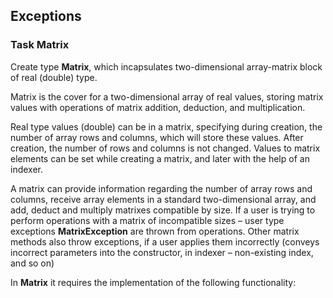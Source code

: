 ## Exceptions

### Task Matrix

Create type **Matrix**, which incapsulates two-dimensional array-matrix block of real (double) type.    

Matrix is the cover for a two-dimensional array of real values, storing matrix values with operations of matrix addition, deduction, and multiplication.  

Real type values (double) can be in a matrix, specifying during creation, the number of array rows and columns, which will store these values. After creation, the number of rows and columns is not changed. Values to matrix elements can be set while creating a matrix, and later with the help of an indexer.  

A matrix can provide information regarding the number of array rows and columns, receive array elements in a standard two-dimensional array, and add, deduct and multiply matrixes compatible by size. If a user is trying to perform operations with a matrix of incompatible sizes – user type exceptions **MatrixException** are thrown from operations. Other matrix methods also throw exceptions, if a user applies them incorrectly (conveys incorrect parameters into the constructor, in indexer – non-existing index, and so on)  

In **Matrix** it requires the implementation of the following functionality:
